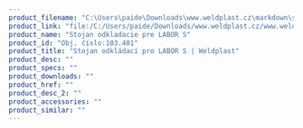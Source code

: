 ```yaml
---
product_filename: "C:\Users\paide\Downloads\www.weldplast.cz\markdown\stojan-odkladaci-pro-labor-s.md"
product_link: "file:/C:/Users/paide/Downloads/www.weldplast.cz/www.weldplast.cz/sk/stojan-odkladaci-pro-labor-s"
product_name: "Stojan odkladacie pre LABOR S"
product_id: "Obj. číslo:103.401"
product_title: "Stojan odkládací pro LABOR S | Weldplast"
product_desc: ""
product_specs: ""
product_downloads: ""
product_href: ""
product_desc_2: ""
product_accessories: ""
product_similar: ""
---
```

